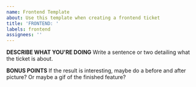 ```yaml
---
name: Frontend Template
about: Use this template when creating a frontend ticket
title: 'FRONTEND: '
labels: frontend
assignees: ''
---
```


**DESCRIBE WHAT YOU'RE DOING**
Write a sentence or two detailing what the ticket is about.

**BONUS POINTS**
If the result is interesting, maybe do a before and after picture? Or maybe a gif of the finished feature?
